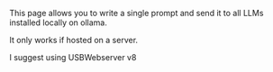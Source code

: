 This page allows you to write a single prompt and send it to all LLMs installed locally on ollama.

It only works if hosted on a server.

I suggest using USBWebserver v8
